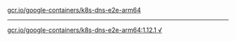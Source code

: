 [gcr.io/google-containers/k8s-dns-e2e-arm64](https://hub.docker.com/r/anjia0532/k8s-dns-e2e-arm64/tags/) 

----
[gcr.io/google-containers/k8s-dns-e2e-arm64:1.12.1 √](https://hub.docker.com/r/anjia0532/k8s-dns-e2e-arm64/tags/)

